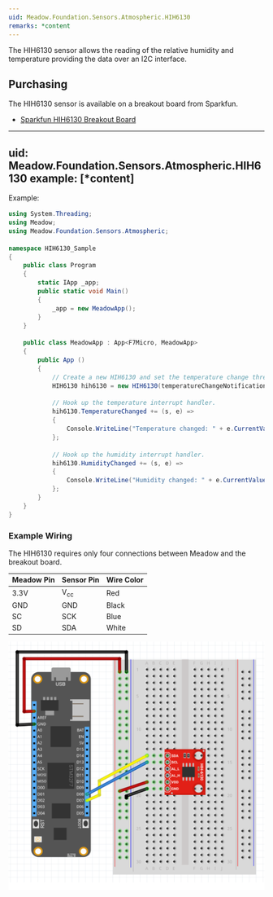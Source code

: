 ```yaml
---
uid: Meadow.Foundation.Sensors.Atmospheric.HIH6130
remarks: *content
---
```


The HIH6130 sensor allows the reading of the relative humidity and temperature providing the data over an I2C interface.

## Purchasing

The HIH6130 sensor is available on a breakout board from Sparkfun.

* [Sparkfun HIH6130 Breakout Board](https://www.sparkfun.com/products/11295)

---
uid: Meadow.Foundation.Sensors.Atmospheric.HIH6130
example: [*content]
---

Example:

```csharp
using System.Threading;
using Meadow;
using Meadow.Foundation.Sensors.Atmospheric;

namespace HIH6130_Sample
{
    public class Program
    {
        static IApp _app; 
        public static void Main()
        {
            _app = new MeadowApp();
        }
    }
    
    public class MeadowApp : App<F7Micro, MeadowApp>
    {
        public App ()
        {
            // Create a new HIH6130 and set the temperature change threshold to half a degree.
            HIH6130 hih6130 = new HIH6130(temperatureChangeNotificationThreshold: 0.5F);
            
            // Hook up the temperature interrupt handler.            
            hih6130.TemperatureChanged += (s, e) =>
            {
                Console.WriteLine("Temperature changed: " + e.CurrentValue.ToString("f2"));
            };
            
            // Hook up the humidity interrupt handler.
            hih6130.HumidityChanged += (s, e) =>
            {
                Console.WriteLine("Humidity changed: " + e.CurrentValue.ToString("f2"));
            };
        }
    }
}
```

### Example Wiring

The HIH6130 requires only four connections between Meadow and the breakout board.

| Meadow Pin   | Sensor Pin     | Wire Color |
|--------------|----------------|------------|
| 3.3V         | V<sub>cc</sub> | Red        |
| GND          | GND            | Black      |
| SC           | SCK            | Blue       |
| SD           | SDA            | White      |

![](../../API_Assets/Meadow.Foundation.Sensors.Atmospheric.HIH6130/HIH6130.svg)
